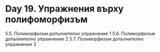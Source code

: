 ﻿# Day 19. Упражнения върху полифоморфизъм
5.5. Полиморфизъм допълнително упражнение 1
5.6. Полиморфизъм допълнително упражнение 2
5.7. Полиморфизъм допълнително упражнение 3